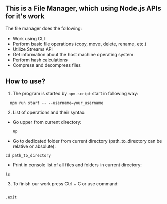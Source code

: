 ## This is a File Manager, which using Node.js APIs for it's work

The file manager does the following:

- Work using CLI
- Perform basic file operations (copy, move, delete, rename, etc.)
- Utilize Streams API
- Get information about the host machine operating system
- Perform hash calculations
- Compress and decompress files

## How to use?

1. The program is started by `npm-script` start in following way:

```
  npm run start -- --username=your_username

```

2. List of operations and their syntax:

- Go upper from current directory:

  ```
  up
  ```

- Go to dedicated folder from current directory (path_to_directory can be relative or absolute):

```
cd path_to_directory
```

- Print in console list of all files and folders in current directory:

```
ls
```

3. To finish our work press Ctrl + C or use command:

```

.exit

```

```

```
